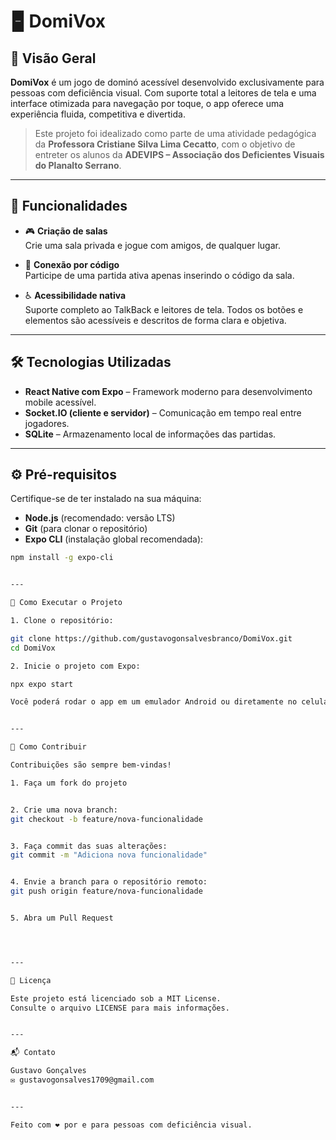 # 🁢 DomiVox

## 🎯 Visão Geral

**DomiVox** é um jogo de dominó acessível desenvolvido exclusivamente para pessoas com deficiência visual. Com suporte total a leitores de tela e uma interface otimizada para navegação por toque, o app oferece uma experiência fluida, competitiva e divertida.

> Este projeto foi idealizado como parte de uma atividade pedagógica da **Professora Cristiane Silva Lima Cecatto**, com o objetivo de entreter os alunos da **ADEVIPS – Associação dos Deficientes Visuais do Planalto Serrano**.

---

## 🧩 Funcionalidades

- 🎮 **Criação de salas**  
  Crie uma sala privada e jogue com amigos, de qualquer lugar.

- 🔗 **Conexão por código**  
  Participe de uma partida ativa apenas inserindo o código da sala.

- ♿ **Acessibilidade nativa**  
  Suporte completo ao TalkBack e leitores de tela. Todos os botões e elementos são acessíveis e descritos de forma clara e objetiva.

---

## 🛠️ Tecnologias Utilizadas

- **React Native com Expo** – Framework moderno para desenvolvimento mobile acessível.
- **Socket.IO (cliente e servidor)** – Comunicação em tempo real entre jogadores.
- **SQLite** – Armazenamento local de informações das partidas.

---

## ⚙️ Pré-requisitos

Certifique-se de ter instalado na sua máquina:

- **Node.js** (recomendado: versão LTS)
- **Git** (para clonar o repositório)
- **Expo CLI** (instalação global recomendada):

```bash
npm install -g expo-cli


---

🚀 Como Executar o Projeto

1. Clone o repositório:

git clone https://github.com/gustavogonsalvesbranco/DomiVox.git
cd DomiVox

2. Inicie o projeto com Expo:

npx expo start

Você poderá rodar o app em um emulador Android ou diretamente no celular via QR Code (com o app Expo Go instalado).


---

🤝 Como Contribuir

Contribuições são sempre bem-vindas!

1. Faça um fork do projeto


2. Crie uma nova branch:
git checkout -b feature/nova-funcionalidade


3. Faça commit das suas alterações:
git commit -m "Adiciona nova funcionalidade"


4. Envie a branch para o repositório remoto:
git push origin feature/nova-funcionalidade


5. Abra um Pull Request




---

📄 Licença

Este projeto está licenciado sob a MIT License.
Consulte o arquivo LICENSE para mais informações.


---

📬 Contato

Gustavo Gonçalves
✉️ gustavogonsalves1709@gmail.com


---

Feito com ❤️ por e para pessoas com deficiência visual.
